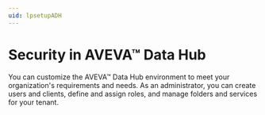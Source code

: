 ```yaml
---
uid: lpsetupADH
---
```


# Security in AVEVA™ Data Hub

You can customize the AVEVA™ Data Hub environment to meet your organization's requirements and needs. As an administrator, you can create users and clients, define and assign roles, and manage folders and services for your tenant.
